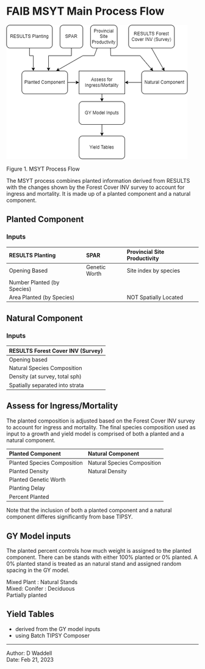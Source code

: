 # FAIB MSYT Main Process Flow


![](images/process.png)

Figure 1.  MSYT Process Flow


The MSYT process combines planted information derived from RESULTS with the changes shown by the Forest Cover INV survey to account for ingress and mortality.  It is made up of a planted component and a natural component.

## Planted Component

### Inputs

| RESULTS Planting | SPAR | Provincial Site Productivity |
|:-----------------|:------------|:-----------|
| Opening Based |  Genetic Worth | Site index by species | 
| Number Planted (by Species) | |
| Area Planted (by Species) | | NOT Spatially Located |



## Natural Component

### Inputs

| RESULTS Forest Cover INV (Survey) |
|:-------------------|
| Opening based |
| Natural Species Composition |
| Density (at survey, total sph) |
| Spatially separated into strata |


 
## Assess for Ingress/Mortality
  
The planted composition is adjusted based on the Forest Cover INV survey to account for ingress and mortality.  The final species composition used as input to a growth and yield model is comprised of both a planted and a natural component.

| Planted Component | Natural Component|
|:-------------------|:----------|
| Planted Species Composition | Natural Species Composition |
| Planted Density | Natural Density |
| Planted Genetic Worth | |
| Planting Delay | |
| Percent Planted | |


Note that the inclusion of both a planted component and a natural component differes significantly from base TIPSY.  


## GY Model inputs

The planted percent controls how much weight is assigned to the planted component.  There can be stands with either 100% planted or 0% planted.  A 0% planted stand is treated as an natural stand and assigned random spacing in the GY model.  

Mixed Plant : Natural Stands  
Mixed: Conifer : Deciduous  
Partially planted  


## Yield Tables

- derived from the GY model inputs
- using Batch TIPSY Composer

___

Author: D Waddell  
Date: Feb 21, 2023
